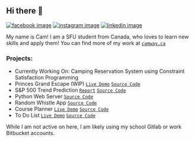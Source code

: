 ## Hi there 👋
[![facebook image](https://img.shields.io/badge/Facebook-1877F2?style=for-the-badge&logo=facebook&logoColor=white)](https://www.facebook.com/cameron.way.319/) [![instagram image](https://img.shields.io/badge/Instagram-E4405F?style=for-the-badge&logo=instagram&logoColor=white)](https://www.instagram.com/camwaay/) [![linkedin image](https://img.shields.io/badge/LinkedIn-0077B5?style=for-the-badge&logo=linkedin&logoColor=white)](https://www.linkedin.com/in/camway/) 

My name is Cam! I am a SFU student from Canada, who loves to learn new skills and apply them! You can find more of my work at [`camway.ca`](http://camway.ca)

### Projects:

  - Currently Working On: Camping Reservation System using Constraint Satisfaction Programming
  - Princes Grand Escape (WIP) [`Live Demo`](https://princes-grand-escape.netlify.app/) [`Source Code`](https://github.com/Cway14/CMPT-415) 
  - S&P 500 Trend Prediction [`Report`](https://camway.ca/sp500.pdf) [`Source Code`](https://github.com/kazizi-dev/financial-time-series-prediction)
  - Python Web Server [`Source Code`](https://github.com/Cway14/python-webserver)
  - Random Whistle App [`Source Code`](https://github.com/Cway14/whistle-timer)
  - Course Planner [`Live Demo`](https://csss.camway.ca) [`Source Code`](https://github.com/Cway14/CSSS)
  - To Do List [`Live Demo`](https://todo.camway.ca/) [`Source Code`](https://github.com/cway14/todo-list)

While I am not active on here, I am likely using my school Gitlab or work Bitbucket accounts.
